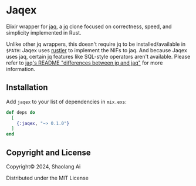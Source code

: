# Jaqex
Elixir wrapper for [jaq](https://github.com/01mf02/jaq), a [jq](https://jqlang.github.io/jq/)
clone focused on correctness, speed, and simplicity implemented in Rust.

Unlike other jq wrappers, this doesn't require jq to be installed/available in `$PATH`:
Jaqex uses [rustler](https://hexdocs.pm/rustler/) to implement the NIFs to jaq.
And because Jaqex uses jaq, certain jq features like SQL-style operators aren't available.
Please refer to [jaq's README "differences between jq and jaq"][diff]
for more information.

[diff]: https://github.com/01mf02/jaq/blob/main/README.md#differences-between-jq-and-jaq

## Installation

Add `jaqex` to your list of dependencies in `mix.exs`:

```elixir
def deps do
  [
    {:jaqex, "~> 0.1.0"}
  ]
end
```

## Copyright and License
Copyright© 2024, Shaolang Ai

Distributed under the MIT License
